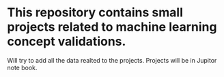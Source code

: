 # This repository contains small projects related to machine learning concept validations. 

Will try to add all the data realted to the projects. Projects will be in Jupitor note book. 

